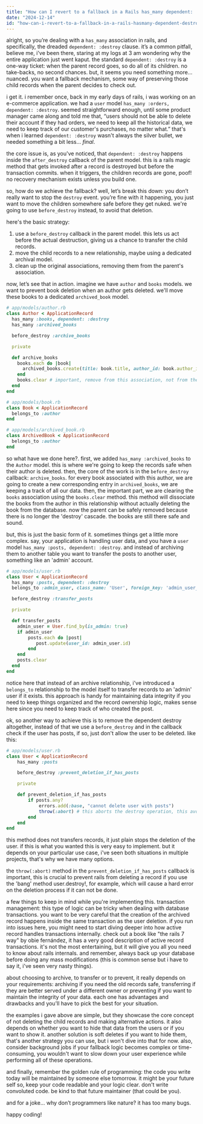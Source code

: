 ```yaml
---
title: "How can I revert to a fallback in a Rails has_many dependent: :destroy scenario?"
date: "2024-12-14"
id: "how-can-i-revert-to-a-fallback-in-a-rails-hasmany-dependent-destroy-scenario"
---
```


alright, so you’re dealing with a `has_many` association in rails, and specifically, the dreaded `dependent: :destroy` clause. it’s a common pitfall, believe me, i've been there, staring at my logs at 3 am wondering why the entire application just went kaput. the standard `dependent: :destroy` is a one-way ticket: when the parent record goes, so do all of its children. no take-backs, no second chances. but, it seems you need something more... nuanced. you want a fallback mechanism, some way of preserving those child records when the parent decides to check out.

i get it. i remember once, back in my early days of rails, i was working on an e-commerce application. we had a `user` model `has_many :orders, dependent: :destroy`. seemed straightforward enough, until some product manager came along and told me that, “users should not be able to delete their account if they had orders, we need to keep all the historical data, we need to keep track of our customer's purchases, no matter what.” that's when i learned `dependent: :destroy` wasn't always the silver bullet, we needed something a bit less... *final*.

the core issue is, as you've noticed, that `dependent: :destroy` happens inside the `after_destroy` callback of the parent model. this is a rails magic method that gets invoked after a record is destroyed but before the transaction commits. when it triggers, the children records are gone, poof! no recovery mechanism exists unless you build one.

so, how do we achieve the fallback? well, let’s break this down: you don’t really want to stop the `destroy` event. you’re fine with it happening, you just want to move the children somewhere safe before they get nuked. we're going to use `before_destroy` instead, to avoid that deletion.

here's the basic strategy:

1.  use a `before_destroy` callback in the parent model. this lets us act before the actual destruction, giving us a chance to transfer the child records.
2.  move the child records to a new relationship, maybe using a dedicated archival model.
3.  clean up the original associations, removing them from the parent's association.

now, let’s see that in action. imagine we have `author` and `books` models. we want to prevent book deletion when an author gets deleted. we'll move these books to a dedicated `archived_book` model.

```ruby
# app/models/author.rb
class Author < ApplicationRecord
  has_many :books, dependent: :destroy
  has_many :archived_books

  before_destroy :archive_books

  private

  def archive_books
    books.each do |book|
      archived_books.create(title: book.title, author_id: book.author_id, isbn: book.isbn) # all necessary attributes
    end
    books.clear # important, remove from this association, not from the database (not yet)
  end
end
```

```ruby
# app/models/book.rb
class Book < ApplicationRecord
  belongs_to :author
end
```

```ruby
# app/models/archived_book.rb
class ArchivedBook < ApplicationRecord
  belongs_to :author
end
```

so what have we done here?. first, we added `has_many :archived_books` to the `Author` model. this is where we're going to keep the records safe when their author is deleted. then, the core of the work is in the `before_destroy` callback: `archive_books`. for every book associated with this author, we are going to create a new corresponding entry in `archived_books`, we are keeping a track of all our data. then, the important part, we are clearing the `books` association using the `books.clear` method. this method will dissociate the books from the author in this relationship without actually deleting the book from the database. now the parent can be safely removed because there is no longer the 'destroy' cascade. the books are still there safe and sound.

but, this is just the basic form of it. sometimes things get a little more complex. say, your application is handling user data, and you have a `user` model `has_many :posts, dependent: :destroy`. and instead of archiving them to another table you want to transfer the posts to another user, something like an 'admin' account.

```ruby
# app/models/user.rb
class User < ApplicationRecord
  has_many :posts, dependent: :destroy
  belongs_to :admin_user, class_name: 'User', foreign_key: 'admin_user_id', optional: true

  before_destroy :transfer_posts

  private

  def transfer_posts
    admin_user = User.find_by(is_admin: true)
    if admin_user
        posts.each do |post|
           post.update(user_id: admin_user.id)
        end
    end
    posts.clear
  end
end
```

notice here that instead of an archive relationship, i've introduced a `belongs_to` relationship to the model itself to transfer records to an 'admin' user if it exists. this approach is handy for maintaining data integrity if you need to keep things organized and the record ownership logic, makes sense here since you need to keep track of who created the post.

ok, so another way to achieve this is to remove the dependent destroy altogether, instead of that we use a `before_destroy` and in the callback check if the user has posts, if so, just don't allow the user to be deleted. like this:

```ruby
# app/models/user.rb
class User < ApplicationRecord
    has_many :posts

    before_destroy :prevent_deletion_if_has_posts

    private

    def prevent_deletion_if_has_posts
        if posts.any?
            errors.add(:base, "cannot delete user with posts")
            throw(:abort) # this aborts the destroy operation, this avoids errors if user.destroy! is used
        end
    end
end
```

this method does not transfers records, it just plain stops the deletion of the user. if this is what you wanted this is very easy to implement. but it depends on your particular use case, i've seen both situations in multiple projects, that's why we have many options.

the `throw(:abort)` method in the `prevent_deletion_if_has_posts` callback is important, this is crucial to prevent rails from deleting a record if you use the 'bang' method user.destroy!, for example, which will cause a hard error on the deletion process if it can not be done.

a few things to keep in mind while you're implementing this. transaction management: this type of logic can be tricky when dealing with database transactions. you want to be very careful that the creation of the archived record happens inside the same transaction as the user deletion. if you run into issues here, you might need to start diving deeper into how active record handles transactions internally. check out a book like "the rails 7 way" by obie fernández, it has a very good description of active record transactions. it's not the most entertaining, but it will give you all you need to know about rails internals. and remember, always back up your database before doing any mass modifications (this is common sense but i have to say it, i've seen very nasty things).

about choosing to archive, to transfer or to prevent, it really depends on your requirements: archiving if you need the old records safe, transferring if they are better served under a different owner or preventing if you want to maintain the integrity of your data. each one has advantages and drawbacks and you'll have to pick the best for your situation.

the examples i gave above are simple, but they showcase the core concept of not deleting the child records and making alternative actions. it also depends on whether you want to hide that data from the users or if you want to show it. another solution is soft deletes if you want to hide them, that's another strategy you can use, but i won't dive into that for now. also, consider background jobs if your fallback logic becomes complex or time-consuming, you wouldn't want to slow down your user experience while performing all of these operations.

and finally, remember the golden rule of programming: the code you write today will be maintained by someone else tomorrow. it might be your future self so, keep your code readable and your logic clear. don't write convoluted code. be kind to that future maintainer (that could be you).

and for a joke… why don’t programmers like nature? it has too many bugs.

happy coding!
